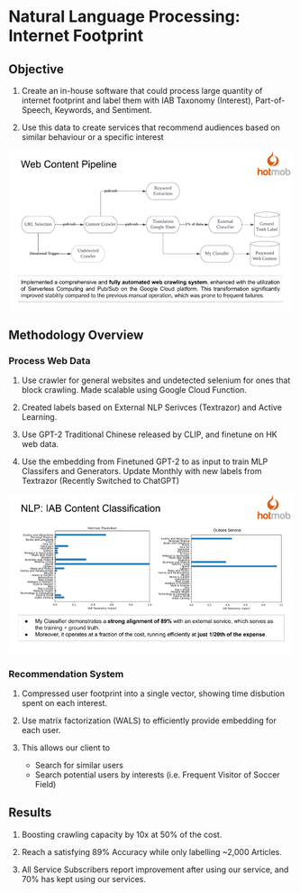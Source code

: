 # Natural Language Processing: Internet Footprint

## Objective

1. Create an in-house software that could process large quantity of internet footprint and label them with IAB Taxonomy (Interest), Part-of-Speech, Keywords, and Sentiment.

2. Use this data to create services that recommend audiences based on similar behaviour or a specific interest

![Alt Text](./work-porfolio-hotmob4.png)


## Methodology Overview

### Process Web Data

1. Use crawler for general websites and undetected selenium for ones that block crawling. Made scalable using Google Cloud Function.

2. Created labels based on External NLP Serivces (Textrazor) and Active Learning.

3. Use GPT-2 Traditional Chinese released by CLIP, and finetune on HK web data.

4. Use the embedding from Finetuned GPT-2 to as input to train MLP Classifers and Generators. Update Monthly with new labels from Textrazor (Recently Switched to ChatGPT)

![Alt Text](./work-porfolio-hotmob1.png)

### Recommendation System

1. Compressed user footprint into a single vector, showing time disbution spent on each interest.

2. Use matrix factorization (WALS) to efficiently provide embedding for each user.

3. This allows our client to

	- Search for similar users
	- Search potential users by interests (i.e. Frequent Visitor of Soccer Field)

## Results

1. Boosting crawling capacity by 10x at 50% of the cost.

2. Reach a satisfying 89% Accuracy while only labelling ~2,000 Articles.

3. All Service Subscribers report improvement after using our service, and 70% has kept using our services.